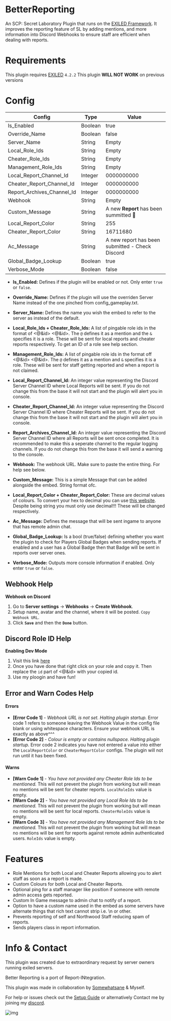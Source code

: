 # BetterReporting
An SCP: Secret Laboratory Plugin that runs on the [EXILED Framework](https://github.com/Exiled-Team/EXILED "Exiled"). It improves the reporting feature of SL by adding mentions, and more information into Discord Webhooks to ensure staff are efficient when dealing with reports.

<h1>Requirements</h1>

This plugin requires [EXILED](https://github.com/Exiled-Team/EXILED/releases "Exiled Releases") `4.2.2`
This plugin **WILL NOT WORK** on previous versions
<h1>Config</h1>

| Config  | Type | Value |
| ------------- | ------------- | ------------- |
| Is_Enabled  | Boolean  | true  |
| Override_Name  | Boolean  | false  |
| Server_Name  | String  | Empty  |
| Local_Role_Ids  | String  | Empty  |
| Cheater_Role_Ids  | String  | Empty  |
| Management_Role_Ids  | String  | Empty  |
| Local_Report_Channel_Id  | Integer | 0000000000 |
| Cheater_Report_Channel_Id  | Integer | 0000000000 |
| Report_Archives_Channel_Id  | Integer | 0000000000 |
| Webhook  | String  | Empty  |
| Custom_Message  | String  | A new **Report** has been summitted :pencil:  |
| Local_Report_Color  | String  | 255  |
| Cheater_Report_Color  | String | 16711680  |
| Ac_Message  | String | A new report has been submitted - Check Discord  |
| Global_Badge_Lookup | Boolean | true |
| Verbose_Mode  | Boolean  | false  |

* **Is_Enabled:** Defines if the plugin will be enabled or not. Only enter `true` or `false`.

* **Override_Name:** Defines if the plugin will use the overriden Server Name instead of the one pinched from config_gameplay.txt.

* **Server_Name:** Defines the name you wish the embed to refer to the server as instead of the default. 

* **Local_Role_Ids + Cheater_Role_Ids:** A list of pingable role ids in the format of <@&id> <@&id>. The `@` defines it as a mention and the `&` specifies it is a role. These will be sent for local reports and cheater reports respectively. To get an ID of a role see help section.

* **Management_Role_Ids:** A list of pingable role ids in the format off <@&id> <@&id>. The `@` defines it as a mention and `&` specifies it is a role. These will be sent for staff getting reported and when a report is not claimed.

* **Local_Report_Channel_Id:** An integer value representing the Discord Server Channel ID where Local Reports will be sent. If you do not change this from the base it will not start and the plugin will alert you in console.

* **Cheater_Report_Channel_Id:** An integer value representing the Discord Server Channel ID where Cheater Reports will be sent. If you do not change this from the base it will not start and the plugin will alert you in console.

* **Report_Archives_Channel_Id:** An integer value representing the Discord Server Channel ID where all Reports will be sent once completed. It is recommended to make this a seperate channel to the regular logging channels. If you do not change this from the base it will send a warning to the console.

* **Webhook:** The webhook URL. Make sure to paste the entire thing. For help see below.

* **Custom_Message:** This is a simple Message that can be added alongside the embed. String format ofc.

* **Local_Report_Color + Cheater_Report_Color:** These are decimal values of colours. To convert your hex to decimal you can use [this website](https://www.mathsisfun.com/hexadecimal-decimal-colors.html "Convert Hexadecimal to decimal"). Despite being string you must only use decimal!!! These will be changed respectively.

* **Ac_Message:** Defines the message that will be sent ingame to anyone that has remote admin chat.

* **Global_Badge_Lookup:** Is a bool (true/false) defining whether you want the plugin to check for Players Global Badges when sending reports. If enabled and a user has a Global Badge then that Badge will be sent in reports over server ones.

* **Verbose_Mode:** Outputs more console information if enabled. Only enter `true` or `false`.


<h2>Webhook Help</h2>

**Webhook on Discord**
1. Go to **Server settings** -> **Webhooks** -> **Create Webhook**.
2. Setup name, avatar and the channel, where it will be posted. `Copy Webhook URL`.
3. Click **`Save`** and then the **`Done`** button.

<h2>Discord Role ID Help</h2>

**Enabling Dev Mode**
1. Visit this link [here](https://support.discord.com/hc/en-us/articles/206346498-Where-can-I-find-my-User-Server-Message-ID "Where can I find my User/Server/Message ID?")
2. Once you have done that right click on your role and copy it. Then replace the `id` part of <@&id> with your copied id.
3. Use my ploogin and have fun!

<h2>Error and Warn Codes Help</h2>

<h4>Errors</h4>

* **[Error Code 1]** - *Webhook URL is not set. Halting plugin startup.* Error code 1 refers to someone leaving the Webhook Value in the config file blank or using whitespace characters. Ensure your webhook URL is exactly as above^^^
* **[Error Code 2]** - *Colour is empty or contains nullspace. Halting plugin startup.* Error code 2 indicates you have not entered a value into either the `LocalReportColor` or `CheaterReportColor` configs. The plugin will not run until it has been fixed.

<h4>Warns</h4>

* **[Warn Code 1]** - *You have not provided any Cheater Role Ids to be mentioned.* This will not prevent the plugin from working but will mean no mentions will be sent for cheater reports. `LocalRoleIds` value is empty.
* **[Warn Code 2]** - *You have not provided any Local Role Ids to be mentioned.* This will not prevent the plugin from working but will mean no mentions will be sent for local reports. `CheaterRoleIds` value is empty.
* **[Warn Code 3]** - *You have not provided any Management Role Ids to be mentioned.* This will not prevent the plugin from working but will mean no mentions will be sent for reports against remote admin authenticated users. `RoleIds` value is empty.

<h1>Features</h1>

* Role Mentions for both Local and Cheater Reports allowing you to alert staff as soon as a report is made.
* Custom Colours for both Local and Cheater Reports.
* Optional ping for a staff manager like position if someone with remote admin access gets reported.
* Custom In Game message to admin chat to notify of a report.
* Option to have a custom name used in the embed as some servers have alternate things that rich text cannot strip i.e. \n or other.
* Prevents reporting of self and Northwood Staff reducing spam of reports.
* Sends players class in report information.

<h1>Info & Contact</h1>
This plugin was created due to extraordinary request by server owners running exiled servers. 

Better Reporting is a port of Report-INtegration.

This plugin was made in collaboration by [Somewhatsane](https://github.com/SomewhatSane "SomewhatSane") & Myself.


For help or issues check out the [Setup Guide](https://www.betterreporting.net/index.php/setup-guide "Setup Guide | Better Reporting") or alternatively Contact me by joining my [discord](https://discord.gg/DxWXw9jmXn "XoMiya's Kitchen").

![img](https://img.shields.io/github/downloads/XoMiya-WPC/BetterReporting/total?style=for-the-badge)

